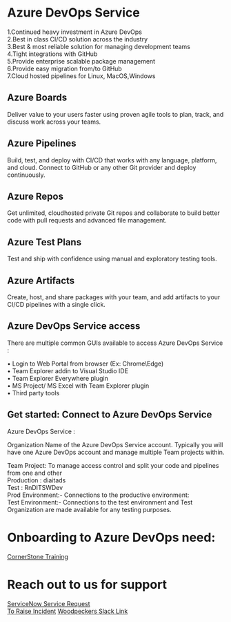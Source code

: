 # Azure DevOps Service

  
    

1.Continued heavy investment in Azure DevOps  
2.Best in class CI/CD solution across the industry  
3.Best & most reliable solution for managing development teams  
4.Tight integrations with GitHub  
5.Provide enterprise scalable package management  
6.Provide easy migration from/to GitHub  
7.Cloud hosted pipelines for Linux, MacOS,Windows  


## Azure Boards

Deliver value to your users faster using proven agile tools to plan, track, and discuss work across your teams.

## Azure Pipelines
Build, test, and deploy with CI/CD that works with any language, platform, and
cloud. Connect to GitHub or any other Git provider and deploy continuously.

## Azure Repos
Get unlimited, cloud­hosted private Git repos and collaborate to build better code with pull requests and advanced file management.

## Azure Test Plans
Test and ship with confidence using manual and exploratory testing tools.

## Azure Artifacts

Create, host, and share packages with your team, and add artifacts to your CI/CD pipelines with a single click.






## Azure DevOps Service access

There are multiple common GUIs available to access Azure DevOps Service :

• Login to Web Portal from browser (Ex: Chrome\Edge)  
• Team Explorer add­in to Visual Studio IDE  
• Team Explorer Everywhere plugin  
• MS Project/ MS Excel with Team Explorer plugin  
• Third party tools  
  
## Get started: Connect to Azure DevOps Service  

Azure DevOps Service :

Organization­ Name of the Azure DevOps Service account. Typically you will have one
Azure DevOps account and manage multiple Team projects within.

Team Project: To manage access control and split your code and pipelines from one and other  
Production : diaitads  
Test : RnDITSWDev  
Prod Environment:- Connections to the productive environment:   
Test Environment:- Connections to the test environment and Test Organization are made available for any testing purposes.  

# Onboarding to Azure DevOps need:

[CornerStone Training](https://roche.csod.com/ui/lms-learning-details/app/material/d1bb0e96-d3e3-42bf-9e72-d69e480b9b92)

# Reach out to us for support

[ServiceNow Service Request](https://roche.service-now.com/rose?id=nr_sc_cat_item&sys_id=7065d891eb083f44fc9e0dffab887eeb)  
[To Raise Incident](https://roche.service-now.com/rose?id=nr_sc_cat_item&sys_id=4610049b4f7b5704c93809de0310c7b5) 
[Woodpeckers Slack Link](https://join.slack.com/share/enQtMzI1NTMzNDIwMjAwMy00ODc5NjZkZDE0OTdmMTczMjkzMTA0NDEwZGI4OTE0MzRkY2Q0MGRjZGE3YmZkNzU2MmIxZDhmYTk5NTZmOGRl)


